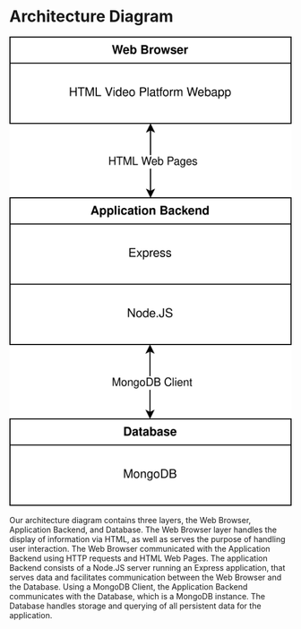 # Architecture Diagram
![diagram](./architechture-diagram.svg)

Our architecture diagram contains three layers, the Web Browser, Application Backend, and Database. The Web Browser layer handles the display of information via HTML, as well as serves the purpose of handling user interaction. The Web Browser communicated with the Application Backend using HTTP requests and HTML Web Pages. The application Backend consists of a Node.JS server running an Express application, that serves data and facilitates communication between the Web Browser and the Database. Using a MongoDB Client, the Application Backend communicates with the Database, which is a MongoDB instance. The Database handles storage and querying of all persistent data for the application.
